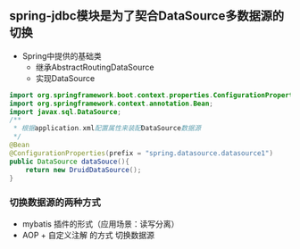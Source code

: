 ## spring-jdbc模块是为了契合DataSource多数据源的切换
- Spring中提供的基础类
    - 继承AbstractRoutingDataSource
    - 实现DataSource

```java
import org.springframework.boot.context.properties.ConfigurationProperties;
import org.springframework.context.annotation.Bean;
import javax.sql.DataSource;
/**
 * 根据application.xml配置属性来装配DataSource数据源
 */
@Bean
@ConfigurationProperties(prefix = "spring.datasource.datasource1")
public DataSource dataSouce(){
    return new DruidDataSource();
}
```
### 切换数据源的两种方式
- mybatis 插件的形式（应用场景：读写分离）
- AOP + 自定义注解 的方式 切换数据源
